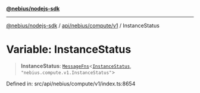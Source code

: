 [**@nebius/nodejs-sdk**](../../../../../README.md)

***

[@nebius/nodejs-sdk](../../../../../README.md) / [api/nebius/compute/v1](../README.md) / InstanceStatus

# Variable: InstanceStatus

> **InstanceStatus**: [`MessageFns`](../../../../../runtime/protos/core/interfaces/MessageFns.md)\<[`InstanceStatus`](../interfaces/InstanceStatus.md), `"nebius.compute.v1.InstanceStatus"`\>

Defined in: src/api/nebius/compute/v1/index.ts:8654
